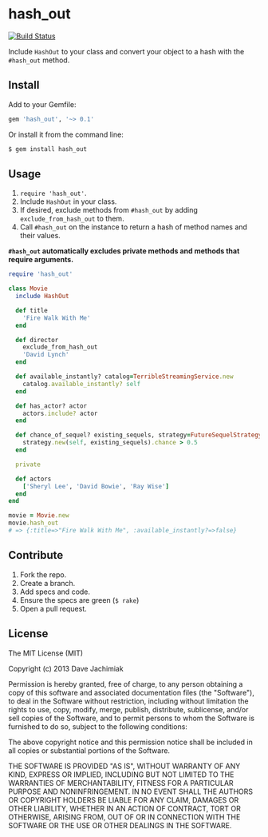 # hash_out

[![Build Status](https://travis-ci.org/davejachimiak/hash_out.png?branch=master)](https://travis-ci.org/davejachimiak/hash_out)

Include `HashOut` to your class and convert your object to a hash with the `#hash_out` method.

## Install
Add to your Gemfile:
```ruby
gem 'hash_out', '~> 0.1'
```

Or install it from the command line:
```sh
$ gem install hash_out
```

## Usage
1. `require 'hash_out'`.
2. Include `HashOut` in your class.
3. If desired, exclude methods from `#hash_out` by adding `exclude_from_hash_out` to them.
4. Call `#hash_out` on the instance to return a hash of method names and their values.

**`#hash_out` automatically excludes private methods and methods that require arguments.**

```ruby
require 'hash_out'

class Movie
  include HashOut

  def title
    'Fire Walk With Me'
  end

  def director
    exclude_from_hash_out
    'David Lynch'
  end

  def available_instantly? catalog=TerribleStreamingService.new
    catalog.available_instantly? self
  end

  def has_actor? actor
    actors.include? actor
  end

  def chance_of_sequel? existing_sequels, strategy=FutureSequelStrategy
    strategy.new(self, existing_sequels).chance > 0.5
  end

  private

  def actors
    ['Sheryl Lee', 'David Bowie', 'Ray Wise']
  end
end

movie = Movie.new
movie.hash_out
# => {:title=>"Fire Walk With Me", :available_instantly?=>false}

```

## Contribute
1. Fork the repo.
2. Create a branch.
3. Add specs and code.
4. Ensure the specs are green (`$ rake`)
5. Open a pull request.

## License
The MIT License (MIT)

Copyright (c) 2013 Dave Jachimiak

Permission is hereby granted, free of charge, to any person obtaining a copy
of this software and associated documentation files (the "Software"), to deal
in the Software without restriction, including without limitation the rights
to use, copy, modify, merge, publish, distribute, sublicense, and/or sell
copies of the Software, and to permit persons to whom the Software is
furnished to do so, subject to the following conditions:

The above copyright notice and this permission notice shall be included in
all copies or substantial portions of the Software.

THE SOFTWARE IS PROVIDED "AS IS", WITHOUT WARRANTY OF ANY KIND, EXPRESS OR
IMPLIED, INCLUDING BUT NOT LIMITED TO THE WARRANTIES OF MERCHANTABILITY,
FITNESS FOR A PARTICULAR PURPOSE AND NONINFRINGEMENT. IN NO EVENT SHALL THE
AUTHORS OR COPYRIGHT HOLDERS BE LIABLE FOR ANY CLAIM, DAMAGES OR OTHER
LIABILITY, WHETHER IN AN ACTION OF CONTRACT, TORT OR OTHERWISE, ARISING FROM,
OUT OF OR IN CONNECTION WITH THE SOFTWARE OR THE USE OR OTHER DEALINGS IN
THE SOFTWARE.
